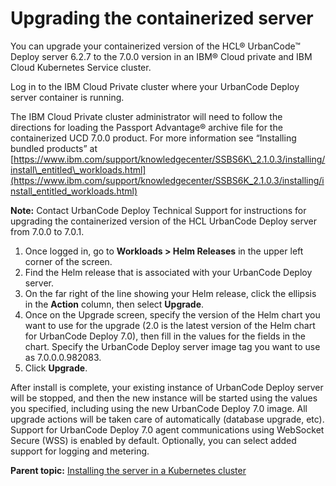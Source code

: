 # Upgrading the containerized server

You can upgrade your containerized version of the HCL® UrbanCode™ Deploy server 6.2.7 to the 7.0.0 version in an IBM® Cloud private and IBM Cloud Kubernetes Service cluster.

Log in to the IBM Cloud Private cluster where your UrbanCode Deploy server container is running.

The IBM Cloud Private cluster administrator will need to follow the directions for loading the Passport Advantage® archive file for the containerized UCD 7.0.0 product. For more information see “Installing bundled products” at [https://www.ibm.com/support/knowledgecenter/SSBS6K\_2.1.0.3/installing/install\_entitled\_workloads.html](https://www.ibm.com/support/knowledgecenter/SSBS6K_2.1.0.3/installing/install_entitled_workloads.html)

**Note:** Contact UrbanCode Deploy Technical Support for instructions for upgrading the containerized version of the HCL UrbanCode Deploy server from 7.0.0 to 7.0.1.

1.   Once logged in, go to **Workloads \> Helm Releases** in the upper left corner of the screen. 
2.   Find the Helm release that is associated with your UrbanCode Deploy server. 
3.   On the far right of the line showing your Helm release, click the ellipsis in the **Action** column, then select **Upgrade**. 
4.   Once on the Upgrade screen, specify the version of the Helm chart you want to use for the upgrade \(2.0 is the latest version of the Helm chart for UrbanCode Deploy 7.0\), then fill in the values for the fields in the chart. Specify the UrbanCode Deploy server image tag you want to use as 7.0.0.0.982083. 
5.   Click **Upgrade**. 

After install is complete, your existing instance of UrbanCode Deploy server will be stopped, and then the new instance will be started using the values you specified, including using the new UrbanCode Deploy 7.0 image. All upgrade actions will be taken care of automatically \(database upgrade, etc\). Support for UrbanCode Deploy 7.0 agent communications using WebSocket Secure \(WSS\) is enabled by default. Optionally, you can select added support for logging and metering.

**Parent topic:** [Installing the server in a Kubernetes cluster](../../com.ibm.udeploy.install.doc/topics/docker_cloud_over.md)

